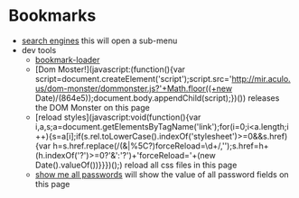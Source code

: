 # Bookmarks

- [search engines](javascript:bookmarkLoader.load('~/searchengines.md');) this will open a sub-menu
- dev tools
    - [bookmark-loader](https://github.com/benjamine/bookmark-loader)
    - [Dom Moster!](javascript:(function(){var script=document.createElement('script');script.src='http://mir.aculo.us/dom-monster/dommonster.js?'+Math.floor((+new Date)/(864e5));document.body.appendChild(script);})()) releases the DOM Monster on this page
    - [reload styles](javascript:void(function(){var i,a,s;a=document.getElementsByTagName('link');for(i=0;i<a.length;i++){s=a[i];if(s.rel.toLowerCase().indexOf('stylesheet')>=0&&s.href) {var h=s.href.replace(/(&|%5C?)forceReload=\d+/,'');s.href=h+(h.indexOf('?')>=0?'&':'?')+'forceReload='+(new Date().valueOf())}}})();) reload all css files in this page
    - [show me all passwords](javascript:bookmarkLoader.load('~/scripts/showmeallpasswords.js');) will show the value of all password fields on this page